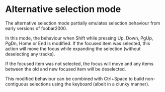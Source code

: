# Alternative selection mode

The alternative selection mode partially emulates selection behaviour from early
versions of foobar2000.

In this mode, the behaviour when Shift while pressing Up, Down, PgUp, PgDn, Home
or End is modified. If the focused item was selected, this action will move the
focus while expanding the selection (without deselecting any tracks).

If the focused item was not selected, the focus will move and any items between
the old and new focused item will be deselected.

This modified behaviour can be combined with Ctrl+Space to build non-contiguous
selections using the keyboard (albeit in a clunky manner).
